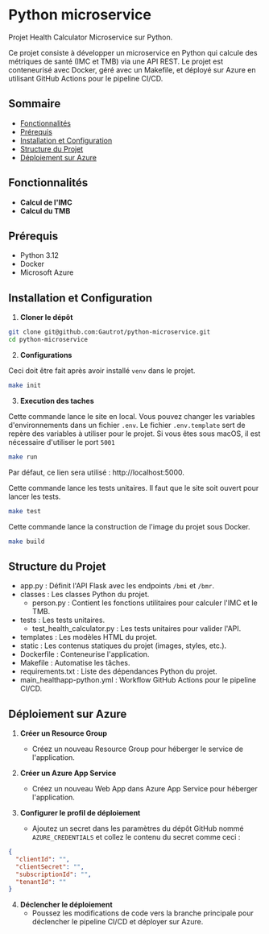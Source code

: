 # Python microservice

Projet Health Calculator Microservice sur Python.

Ce projet consiste à développer un microservice en Python qui calcule des métriques de santé (IMC et TMB) via une API
REST. Le projet est conteneurisé avec Docker, géré avec un Makefile, et déployé sur Azure en utilisant GitHub Actions
pour le pipeline CI/CD.

## Sommaire

<!-- TOC -->

* [Fonctionnalités](#fonctionnalités)
* [Prérequis](#prérequis)
* [Installation et Configuration](#installation-et-configuration)
* [Structure du Projet](#structure-du-projet)
* [Déploiement sur Azure](#déploiement-sur-azure)

<!-- TOC -->

## Fonctionnalités

- **Calcul de l'IMC**
- **Calcul du TMB**

## Prérequis

- Python 3.12
- Docker
- Microsoft Azure

## Installation et Configuration

1. **Cloner le dépôt**

```bash
git clone git@github.com:Gautrot/python-microservice.git
cd python-microservice
```

2. **Configurations**

Ceci doit être fait après avoir installé `venv` dans le projet.

```bash
make init
```

3. **Execution des taches**

Cette commande lance le site en local. Vous pouvez changer les variables d'environnements dans un fichier `.env`. Le
fichier `.env.template` sert de repère des variables à utiliser pour le projet. Si vous êtes sous macOS, il est
nécessaire d'utiliser le port `5001`

```bash
make run
```

Par défaut, ce lien sera utilisé : http://localhost:5000.

Cette commande lance les tests unitaires. Il faut que le site soit ouvert pour lancer les tests.

```bash
make test
```

Cette commande lance la construction de l'image du projet sous Docker.

```bash
make build
```

## Structure du Projet

- app.py : Définit l'API Flask avec les endpoints `/bmi` et `/bmr`.
- classes : Les classes Python du projet.
    - person.py : Contient les fonctions utilitaires pour calculer l'IMC et le TMB.
- tests : Les tests unitaires.
    - test_health_calculator.py : Les tests unitaires pour valider l'API.
- templates : Les modèles HTML du projet.
- static : Les contenus statiques du projet (images, styles, etc.).
- Dockerfile : Conteneurise l'application.
- Makefile : Automatise les tâches.
- requirements.txt : Liste des dépendances Python du projet.
- main_healthapp-python.yml : Workflow GitHub Actions pour le pipeline CI/CD.

## Déploiement sur Azure

1. **Créer un Resource Group**
    - Créez un nouveau Resource Group pour héberger le service de l'application.

2. **Créer un Azure App Service**
    - Créez un nouveau Web App dans Azure App Service pour héberger l'application.

3. **Configurer le profil de déploiement**
    - Ajoutez un secret dans les paramètres du dépôt GitHub nommé `AZURE_CREDENTIALS` et collez le contenu du secret
      comme ceci :

```json
{
  "clientId": "",
  "clientSecret": "",
  "subscriptionId": "",
  "tenantId": ""
}
```

4. **Déclencher le déploiement**
    - Poussez les modifications de code vers la branche principale pour déclencher le pipeline CI/CD et déployer sur
      Azure.
